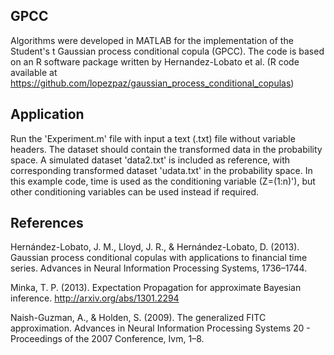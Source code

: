## GPCC

Algorithms were developed in MATLAB for the implementation of the Student's t Gaussian process conditional copula (GPCC).
The code is based on an R software package written by Hernandez-Lobato et al. 
(R code available at https://github.com/lopezpaz/gaussian_process_conditional_copulas)

## Application

Run the 'Experiment.m' file with input a text (.txt) file without variable headers. 
The dataset should contain the transformed data in the probability space. 
A simulated dataset 'data2.txt' is included as reference, with corresponding transformed dataset 'udata.txt' in the probability space.
In this example code, time is used as the conditioning variable (Z=(1:n)'), but other conditioning variables can be used instead if required.

## References

Hernández-Lobato, J. M., Lloyd, J. R., & Hernández-Lobato, D. (2013). Gaussian process conditional copulas with applications to financial time series. Advances in Neural Information Processing Systems, 1736–1744.

Minka, T. P. (2013). Expectation Propagation for approximate Bayesian inference. http://arxiv.org/abs/1301.2294

Naish-Guzman, A., & Holden, S. (2009). The generalized FITC approximation. Advances in Neural Information Processing Systems 20 - Proceedings of the 2007 Conference, Ivm, 1–8.
